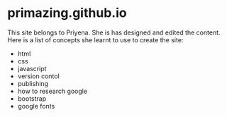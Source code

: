# primazing.github.io

This site belongs to Priyena. She is has designed and edited the content. Here is a list of concepts she learnt to use to create the site:

* html
* css
* javascript
* version contol
* publishing
* how to research google 
* bootstrap
* google fonts